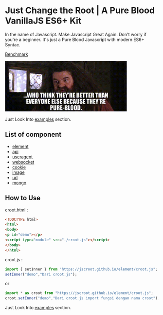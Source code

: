 # Just Change the Root | A Pure Blood VanillaJS ES6+ Kit

In the name of Javascript. Make Javascript Great Again. Don't worry if you're a beginner. It's just a Pure Blood Javascript with modern ES6+ Syntac.

[Benchmark](https://krausest.github.io/js-framework-benchmark/current.html)

![Pure Blood](./img/pureblood.gif "Pure Blood")

Just Look Into [examples](./examples/) section.

## List of component

* [element](https://jscroot.github.io/element/croot.js)
* [api](https://jscroot.github.io/api/croot.js)
* [useragent](https://jscroot.github.io/useragent/croot.js)
* [websocket](https://jscroot.github.io/websocket/croot.js)
* [cookie](https://jscroot.github.io/cookie/croot.js)
* [image](https://jscroot.github.io/image/croot.js)
* [url](https://jscroot.github.io/url/croot.js)
* [mongo](https://jscroot.github.io/mongo/croot.js)

## How to Use

croot.html :

```html
<!DOCTYPE html>
<html>
<body>
<p id="demo"></p>
<script type="module" src="./croot.js"></script>
</body>
</html>
```

croot.js :

```js
import { setInner } from "https://jscroot.github.io/element/croot.js";
setInner("demo","Dari croot.js");
```
or
```js
import * as croot from "https://jscroot.github.io/element/croot.js";
croot.setInner("demo","Dari croot.js import fungsi dengan nama croot");
```

Just Look Into [examples](./examples/) section.
